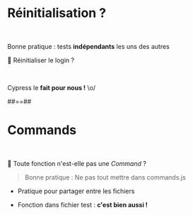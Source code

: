 # Réinitialisation ? 
<br/>

Bonne pratique : tests __indépendants__ les uns des autres

🤔 Réinitialiser le login ? 

<br/>
<div class="fragment slide-in">

Cypress le <b>fait pour nous !</b> \o/

</div>

##==##

# Commands
<br/>

🤔 Toute fonction n'est-elle pas une _Command_ ? 

<div class="fragment slide-in">
 
 > Bonne pratique : Ne pas tout mettre dans commands.js

 * Pratique pour partager entre les fichiers

 * Fonction dans fichier test : __c'est bien aussi !__ 
</div>

